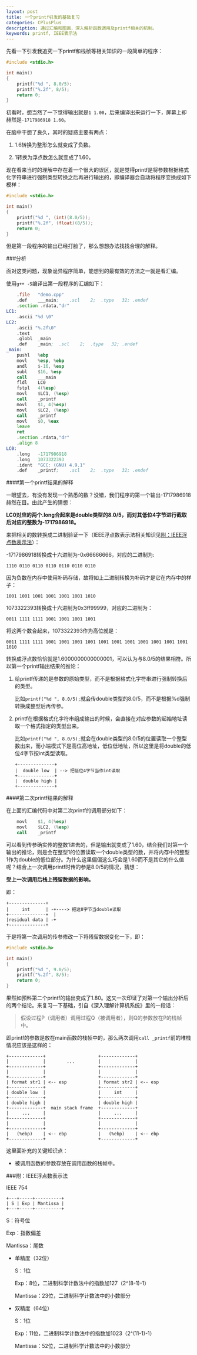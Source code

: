```yaml
---
layout: post
title: 一个printf引发的基础复习
categories: CPlusPlus
description: 通过汇编和图画，深入解析函数调用及printf相关的机制。
keywords: printf, IEEE表示法
---
```


先看一下引发我追究一下printf和栈桢等相关知识的一段简单的程序：

```cpp
#include <stdio.h>

int main()
{
    printf("%d ", 8.0/5);
    printf("%.2f", 8/5);
    return 0;
}
```

初看时，想当然了一下觉得输出就是`1 1.00`，后来编译出来运行一下，屏幕上却赫然是`-1717986918 1.60`。

在脑中干想了良久，其时的疑惑主要有两点：

1. 1.6转换为整形怎么就变成了负数。

1. 1转换为浮点数怎么就变成了1.60。

现在看来当时的理解中存在着一个很大的误区，就是觉得printf是将参数根据格式化字符串进行强制类型转换之后再进行输出的，即编译器会自动将程序变换成如下模样：

```cpp
#include <stdio.h>

int main()
{
    printf("%d ", (int)(8.0/5));
    printf("%.2f", (float)(8/5));
    return 0;
}
```

但是第一段程序的输出已经打脸了，那么想想办法找找合理的解释。

###分析

面对这类问题，现象诡异程序简单，能想到的最有效的方法之一就是看汇编。

使用`g++ -S`编译出第一段程序的汇编如下：

```asm
	.file	"demo.cpp"
	.def	___main;	.scl	2;	.type	32;	.endef
	.section .rdata,"dr"
LC1:
	.ascii "%d \0"
LC2:
	.ascii "%.2f\0"
	.text
	.globl	_main
	.def	_main;	.scl	2;	.type	32;	.endef
_main:
	pushl	%ebp
	movl	%esp, %ebp
	andl	$-16, %esp
	subl	$16, %esp
	call	___main
	fldl	LC0
	fstpl	4(%esp)
	movl	$LC1, (%esp)
	call	_printf
	movl	$1, 4(%esp)
	movl	$LC2, (%esp)
	call	_printf
	movl	$0, %eax
	leave
	ret
	.section .rdata,"dr"
	.align 8
LC0:
	.long	-1717986918
	.long	1073322393
	.ident	"GCC: (GNU) 4.9.1"
	.def	_printf;	.scl	2;	.type	32;	.endef
```

####第一个printf结果的解释

一眼望去，有没有发现一个熟悉的数？没错，我们程序的第一个输出-1717986918赫然在目。由此产生的猜想：

**LC0对应的两个.long合起来是double类型的8.0/5，而对其低位4字节进行截取后对应的整数为-1717986918。**

来把相关的数转换成二进制验证一下（IEEE浮点数表示法相关知识见[附：IEEE浮点数表示法](#附：IEEE浮点数表示法)）：

-1717986918转换成十六进制为-0x66666666，对应的二进制为:

```
1110 0110 0110 0110 0110 0110 0110
```

因为负数在内存中使用补码存储，故将如上二进制转换为补码才是它在内存中的样子：

```
1001 1001 1001 1001 1001 1001 1010
```

1073322393转换成十六进制为0x3ff99999，对应的二进制为：

```
0011 1111 1111 1001 1001 1001 1001
```

将这两个数合起来，1073322393作为高位就是：

```
0011 1111 1111 1001 1001 1001 1001 1001 1001 1001 1001 1001 1001 1001 1010
```

转换成浮点数恰恰就是1.6000000000000001，可以认为与8.0/5的结果相符。所以第一个printf输出结果的推论：

1. 给printf传递的是参数的原始类型，而不是根据格式化字符串进行强制转换后的类型。

    比如`printf("%d ", 8.0/5);`就会传double类型的8.0/5，而不是根据%d强制转换成整型后再传参。

1. printf在根据格式化字符串组成输出的时候，会直接在对应参数的起始地址读取一个格式指定的类型出来。

    比如`printf("%d ", 8.0/5);`就会在double类型的8.0/5的位置读取一个整型数出来，而小端模式下是高位高地址，低位低地址，所以这里是将double的低位4字节按int类型读取。

    ```
    +--------------+
    |  double low  | --> 把低位4字节当作int读取
    +--------------+
    |  double high |
    +--------------+
    ```

####第二次printf结果的解释

在上面的汇编代码中对第二次printf的调用部分如下：

```asm
	movl	$1, 4(%esp)
	movl	$LC2, (%esp)
	call	_printf
```

可以看到传参确实传的整数1进去的，但是输出就变成了1.60，结合我们对第一个输出的推论，则是会在整型1的位置读取一个double类型的数，并将内存中的整型1作为double的低位部分。为什么这里偏偏这么巧会是1.60而不是其它的什么值呢？结合上一次调用printf时传的参是8.0/5的情况，猜想：

**受上一次调用后栈上残留数据的影响。**

即：

```
+--------------+
|     int      | -+----> 把这8字节当double读取
+--------------+  |
|residual data | -+
+--------------+
```

于是将第一次调用的传参修改一下将残留数据变化一下，即：

```c
#include <stdio.h>

int main()
{
    printf("%d ", 9.0/5);
    printf("%.2f", 8/5);
    return 0;
}
```

果然如预料第二个printf的输出变成了1.80。这又一次印证了对第一个输出分析后的两个结论。来复习一下基础，引自《深入理解计算机系统》里的一段话：

> 假设过程P（调用者）调用过程Q（被调用者），则Q的参数放在P的栈帧中。

即printf的参数是放在main函数的栈帧中的，那么两次调用`call _printf`前的堆栈情况应该是这样的：


```
+-------------+                    +-------------+ 
|             |        ...         |             | 
+-------------+                    +-------------+ 
|             |                    |             | 
+-------------+                    +-------------+ 
| format str1 | <-- esp            | format str2 | <-- esp
+-------------+                    +-------------+ 
| double low  |                    |     int     |        
+-------------+                    +-------------+ 
| double high |                    | double high | 
+-------------+  main stack frame  +-------------+ 
|     ...     |                    |     ...     |        
+-------------+                    +-------------+ 
|             |                    |             | 
+-------------+                    +-------------+ 
|   (%ebp)    | <-- ebp            |   (%ebp)    | <-- ebp
+-------------+                    +-------------+ 
```

这里面补充的关键知识点：

* 被调用函数的参数存放在调用函数的栈帧中。

###附：IEEE浮点数表示法

IEEE 754

```                                 
+---+-----+----------+
| S | Exp | Mantissa |
+---+-----+----------+
```

S：符号位

Exp：指数偏差

Mantissa：尾数

* 单精度（32位）

    S：1位

    Exp：8位，二进制科学计数法中的指数加127（2^(8-1)-1）

    Mantissa：23位，二进制科学计数法中的小数部分

* 双精度（64位）

    S：1位

    Exp：11位，二进制科学计数法中的指数加1023（2^(11-1)-1）

    Mantissa：52位，二进制科学计数法中的小数部分
